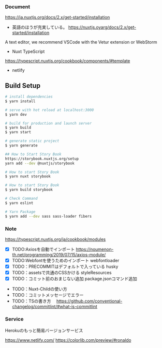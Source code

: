 ### Document

https://ja.nuxtjs.org/docs/2.x/get-started/installation

- 英語のほうが充実している。
https://nuxtjs.oyarg/docs/2.x/get-started/installation

A text editor, we recommend VSCode with the Vetur extension or WebStorm

- Nuxt TypeScript

https://typescript.nuxtjs.org/cookbook/components/#template

- netlify

## Build Setup

```bash
# install dependencies
$ yarn install

# serve with hot reload at localhost:3000
$ yarn dev

# build for production and launch server
$ yarn build
$ yarn start

# generate static project
$ yarn generate

## How to Start Story Book
https://storybook.nuxtjs.org/setup
yarn add --dev @nuxtjs/storybook

# How to start Story Book
$ yarn nuxt storybook

# How to start Story Book
$ yarn build storybook

# Check Command
$ yarn eslint

# Yarn Package 
$ yarn add --dev sass sass-loader fibers
```

### Note

https://typescript.nuxtjs.org/ja/cookbook/modules

- [x] TODO:Axiosを自動でインポート
     https://noumenon-th.net/programming/2019/07/15/axios-module/
- [x] TODO:Webfontを使うためのインポート
      webfontloader
- [x] TODO：PRECOMMITはデフォルトで入っている
      husky
- [x] TODO：assetsで共通のCSSかける
      styleResources
- [x] TODO：コミット前のおまじない追加
      package.jsonコマンド追加
- TODO：Nuxt-Childの使い方
- TODO：コミットメッセージでエラー　
- TODO：TSの書き方
　https://github.com/conventional-changelog/commitlint/#what-is-commitlint

### Service

Herokuのもっと簡易バージョンサービス

https://www.netlify.com/
https://colorlib.com/preview/#ronaldo